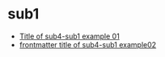 # sub1
<!--- Generate by gomdtoc start --->
   - [Title of sub4-sub1 example 01](example01.md)
   - [frontmatter title of sub4-sub1 example02](example02.md)
<!--- Generate by gomdtoc end --->



